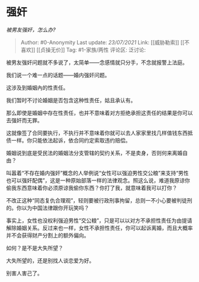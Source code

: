 # 强奸
*被男友强奸，怎么办?*

> Author: #0-Anonymity
> Last update: *23/07/2021*
> Link: [[威胁勒索]] [[不喜欢]] [[贞操无价]]
> Tag: #1-家族/两性
> 评论区:
> 泛讨论:

被男友强奸问题就不多说了，太简单——念感情就只分手，不念就报警上法庭。

我们说一个难一点的话题——婚内强奸问题。

这涉及到婚姻內的性责任。

我们暂时不讨论婚姻是否包含这种性责任，姑且承认有。

那么即使是婚姻中存在性责任，也并不意味着对方拒绝承担这责任的结果是你可以去强奸而无罪。

这就像签了合同要执行，不执行并不意味着你就可以去人家家里找几样值钱东西抵债一样。你只能依法起诉，依合同约定索取违约赔偿。

婚姻说到底是受民法的婚姻法分支管辖的契约关系，不是卖身，否则何来离婚自由？

叫嚣着“不存在婚内强奸”概念的人举例说“女性可以强迫男性交公粮”来支持“男性也可以强奸配偶”，这是一种原始部落一样的法律观念。照这么说，难道我原谅你偷我东西意味着你必须原谅我偷你东西？你打了我，就意味着我可以打你？

不改正这种“同态复仇合理观”，轻则要被行政刑事拘留，总则一不小心要被判徒刑的。你以为中国法律跟你开玩笑吗？

事实上，女性也没权利强迫男性“交公粮”，只是可以以对方不承担性责任为由提请解除婚姻关系。反过来也一样，女性不承担性责任，你可以起诉离婚，而且大概率并不会获得财产分割上的额外偏向。

如何？是不是大失所望？

大失所望的，还是别找人谈恋爱为好。

别害人害己了。
